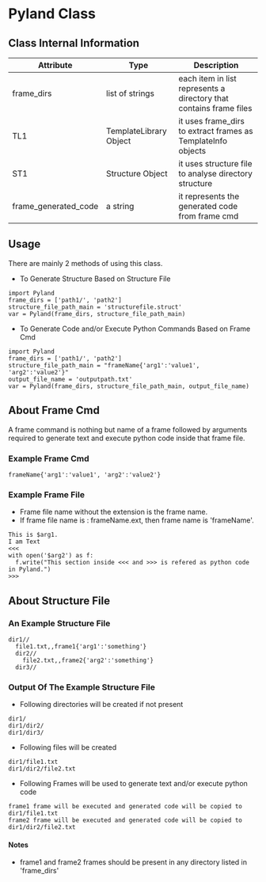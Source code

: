 # Pyland Class

## Class Internal Information

|Attribute|Type|Description
|---------|----|-----------|
|frame_dirs|list of strings|each item in list represents a directory that contains frame files|
|TL1|TemplateLibrary Object|it uses frame_dirs to extract frames as TemplateInfo objects|
|ST1|Structure Object|it uses structure file to analyse directory structure|
|frame_generated_code|a string|it represents the generated code from frame cmd|



## Usage

There are mainly 2 methods of using this class.


* To Generate Structure Based on Structure File
```
import Pyland
frame_dirs = ['path1/', 'path2']
structure_file_path_main = 'structurefile.struct'
var = Pyland(frame_dirs, structure_file_path_main)
```

* To Generate Code and/or Execute Python Commands Based on Frame Cmd
```
import Pyland
frame_dirs = ['path1/', 'path2']
structure_file_path_main = "frameName{'arg1':'value1', 'arg2':'value2'}"
output_file_name = 'outputpath.txt'
var = Pyland(frame_dirs, structure_file_path_main, output_file_name)
```

## About Frame Cmd

A frame command is nothing but name of a frame followed by arguments required
to generate text and execute python code inside that frame file.

### Example Frame Cmd
```
frameName{'arg1':'value1', 'arg2':'value2'}
```
### Example Frame File 

* Frame file name without the extension is the frame name.
* If frame file name is : frameName.ext, then frame name is 'frameName'.

```
This is $arg1.
I am Text
<<<
with open('$arg2') as f:
  f.write("This section inside <<< and >>> is refered as python code in Pyland.")
>>>
```



## About Structure File

### An Example Structure File
```
dir1//
  file1.txt,,frame1{'arg1':'something'}
  dir2//
    file2.txt,,frame2{'arg2':'something'}
  dir3//
```

### Output Of The Example Structure File
* Following directories will be created if not present
```
dir1/
dir1/dir2/
dir1/dir3/
```

* Following files will be created
```
dir1/file1.txt
dir1/dir2/file2.txt
```

* Following Frames will be used to generate text and/or execute python code
```
frame1 frame will be executed and generated code will be copied to dir1/file1.txt
frame2 frame will be executed and generated code will be copied to dir1/dir2/file2.txt
```

#### Notes
* frame1 and frame2 frames should be present in any directory listed in 'frame_dirs'
